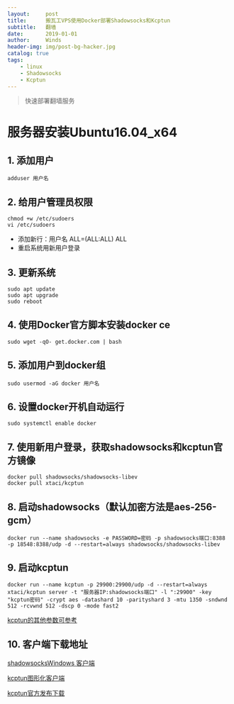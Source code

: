 ```yaml
---
layout:     post
title:      搬瓦工VPS使用Docker部署Shadowsocks和Kcptun
subtitle:   翻墙
date:       2019-01-01
author:     Winds
header-img: img/post-bg-hacker.jpg
catalog: true
tags:
    - linux
    - Shadowsocks
    - Kcptun
---
```


>快速部署翻墙服务

# 服务器安装Ubuntu16.04_x64

## 1. 添加用户

```shell
adduser 用户名
```

## 2. 给用户管理员权限

```shell
chmod +w /etc/sudoers
vi /etc/sudoers
```

- 添加新行：用户名 ALL=(ALL:ALL) ALL
- 重启系统用新用户登录

## 3. 更新系统

```shell
sudo apt update
sudo apt upgrade
sudo reboot
```

## 4. 使用Docker官方脚本安装docker ce

```shell
sudo wget -qO- get.docker.com | bash
```

## 5. 添加用户到docker组

```shell
sudo usermod -aG docker 用户名
```

## 6. 设置docker开机自动运行

```shell
sudo systemctl enable docker
```

## 7. 使用新用户登录，获取shadowsocks和kcptun官方镜像

```shell
docker pull shadowsocks/shadowsocks-libev
docker pull xtaci/kcptun
```

## 8. 启动shadowsocks（默认加密方法是aes-256-gcm）

```shell
docker run --name shadowsocks -e PASSWORD=密码 -p shadowsocks端口:8388 -p 18548:8388/udp -d --restart=always shadowsocks/shadowsocks-libev
```

## 9. 启动kcptun

```shell
docker run --name kcptun -p 29900:29900/udp -d --restart=always xtaci/kcptun server -t "服务器IP:shadowsocks端口" -l ":29900" -key "kcptun密码" -crypt aes -datashard 10 -parityshard 3 -mtu 1350 -sndwnd 512 -rcvwnd 512 -dscp 0 -mode fast2
```

[kcptun的其他参数可参考](https://hub.docker.com/r/xtaci/kcptun)

## 10. 客户端下载地址

[shadowsocksWindows 客户端](https://github.com/shadowsocks/shadowsocks-windows/releases)

[kcptun图形化客户端](https://github.com/dfdragon/kcptun_gclient/releases)

[kcptun官方发布下载](https://github.com/xtaci/kcptun/releases)